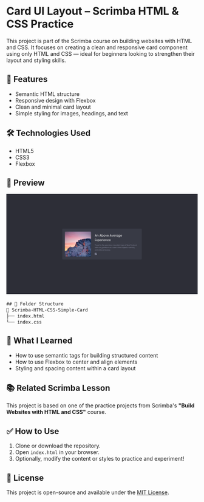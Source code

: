 # Card UI Layout – Scrimba HTML & CSS Practice

This project is part of the Scrimba course on building websites with HTML and CSS. It focuses on creating a clean and responsive card component using only HTML and CSS — ideal for beginners looking to strengthen their layout and styling skills.

## 🚀 Features

- Semantic HTML structure
- Responsive design with Flexbox
- Clean and minimal card layout
- Simple styling for images, headings, and text

## 🛠️ Technologies Used

- HTML5
- CSS3
- Flexbox

## 📸 Preview

![Card Preview](Preview.png)

```
## 📂 Folder Structure
📁 Scrimba-HTML-CSS-Simple-Card
├── index.html
└── index.css
```

## 🧠 What I Learned

- How to use semantic tags for building structured content
- How to use Flexbox to center and align elements
- Styling and spacing content within a card layout

## 📚 Related Scrimba Lesson

This project is based on one of the practice projects from Scrimba's **"Build Websites with HTML and CSS"** course.

## ✅ How to Use

1. Clone or download the repository.
2. Open `index.html` in your browser.
3. Optionally, modify the content or styles to practice and experiment!

## 📄 License

This project is open-source and available under the [MIT License](LICENSE).
